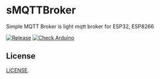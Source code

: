 # sMQTTBroker

Simple MQTT Broker is light mqtt broker for ESP32, ESP8266

[![Release](https://img.shields.io/github/v/release/terrorsl/sMQTTBroker)](https://github.com/terrorsl/sMQTTBroker/releases)
[![Check Arduino](https://github.com/terrorsl/sMQTTBroker/actions/workflows/checkarduino.yml/badge.svg?branch=main)](https://github.com/terrorsl/sMQTTBroker/actions/workflows/checkarduino.yml)

## License
[LICENSE](https://github.com/terrorsl/sMQTTBroker/blob/main/LICENSE).